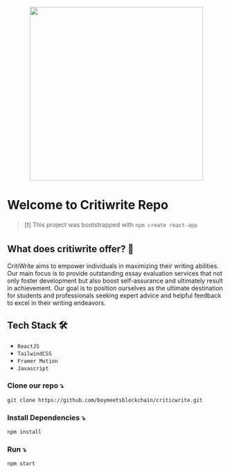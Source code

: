 <p align="center"><a href="/" target="_blank"><img src="https://github.com/eclatdevteam/eclatwebapp_frontend/blob/main/src/assets/Eclat.png" width="400"></a></p>

# Welcome to Critiwrite Repo

> [❗]
> This project was bootstrapped with `npm create react-app`

## What does critiwrite offer? 🤔

CritiWrite aims to empower individuals in maximizing their writing abilities. Our main focus is to provide outstanding essay evaluation services that not only foster development but also boost self-assurance and ultimately result in achievement. Our goal is to position ourselves as the ultimate destination for students and professionals seeking expert advice and helpful feedback to excel in their writing endeavors.

## Tech Stack 🛠

- `ReactJS`
- `TailwindCSS`
- `Framer Motion`
- `Javascript`

### Clone our repo ⤵

```cli
git clone https://github.com/boymeetsblockchain/criticwrite.git
```

### Install Dependencies ⤵

```cli
npm install
```

### Run ⤵

```cli
npm start
```
